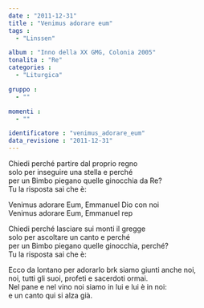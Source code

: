 ```yaml
---
date : "2011-12-31"
title : "Venimus adorare eum"
tags : 
  - "Linssen"

album : "Inno della XX GMG, Colonia 2005"
tonalita : "Re"
categories : 
  - "Liturgica"

gruppo : 
  - ""

momenti : 
  - ""

identificatore : "venimus_adorare_eum"
data_revisione : "2011-12-31"
---
```

  
  
  
  
  
  
  
  
  
  
Chiedi perché partire dal proprio regno  
solo per inseguire una stella e perché  
per un Bimbo piegano quelle ginocchia da Re?  
 Tu la risposta  sai che è:  
  
  
  
Venimus adorare Eum, Emmanuel Dio con noi  
Venimus adorare Eum, Emmanuel rep  
  
  
  
  
Chiedi perché lasciare sui monti il gregge  
solo per ascoltare un canto e perché  
per un Bimbo piegano quelle ginocchia, perché?  
Tu la risposta sai che è:  
  
  
  
Ecco da lontano per adorarlo brk siamo giunti anche noi,  
noi, tutti gli suoi, profeti e sacerdoti ormai.  
Nel pane e nel vino noi siamo in lui e lui è in noi:  
e un canto qui si alza già.  
  
  
  
  
  
  
  
